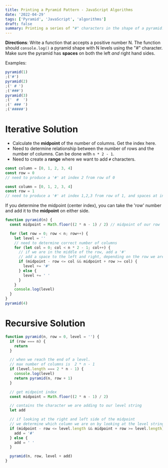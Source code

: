 ```yaml
---
title: Printing a Pyramid Pattern - JavaScript Algorithms
date: '2022-04-29'
tags: ['Pyramid', 'JavaScript', 'algorithms']
draft: false
summary: Printing a series of "#" characters in the shape of a pyramid.
---
```


**Directions**: Write a function that accepts a positive number N. The function should `console.log()` a pyramid shape with N levels using the "#" character. Make sure the pyramid has **spaces** on both the left _and_ right hand sides.

Examples:

```js
pyramid(1)
;('#')
pyramid(2)
;(' # ')
;('###')
pyramid(3)
;('  #  ')
;(' ### ')
;('#####')
```

# Iterative Solution

- Calculate the **midpoint** of the number of columns. Get the index here.
- Need to determine relationship between the number of rows and the number of columns. Can be done with `n * 2 - 1`.
- Need to create a **range** where we want to add `#` characters.

```js
const column = [0, 1, 2, 3, 4]
const row = 0
// need to produce a '#' at index 2 from row of 0

const column = [0, 1, 2, 3, 4]
const row = 1
// need to produce a '#' at index 1,2,3 from row of 1, and spaces at index 0, 4
```

If you determine the midpoint (center index), you can take the 'row' number and add it to the **midpoint** on either side.

```js
function pyramid(n) {
  const midpoint = Math.floor((2 * n - 1) / 2) // midpoint of our row

  for (let row = 0; row < n; row++) {
    let level = ''
    // need to determine correct number of columns
    for (let col = 0; col < n * 2 - 1; col++) {
      // if we are in the middle of the row, add a '#'
      // add a space to the left and right, depending on the row we are on.
      if (midpoint - row <= col && midpoint + row >= col) {
        level += '#'
      } else {
        level += ' '
      }
    }
    console.log(level)
  }
}
pyramid(4)
```

# Recursive Solution

```js
function pyramid(n, row = 0, level = '') {
  if (row === n) {
    return
  }

  // when we reach the end of a level.
  // max number of columns is  2 * n - 1
  if (level.length === 2 * n - 1) {
    console.log(level)
    return pyramid(n, row + 1)
  }

  // get midpoint index
  const midpoint = Math.floor((2 * n - 1) / 2)

  // contains the character we are adding to our level string
  let add

  // if looking at the right and left side of the midpoint
  // we determine which column we are on by looking at the level string length
  if (midpoint - row <= level.length && midpoint + row >= level.length) {
    add = '#'
  } else {
    add = ' '
  }

  pyramid(n, row, level + add)
}
```
